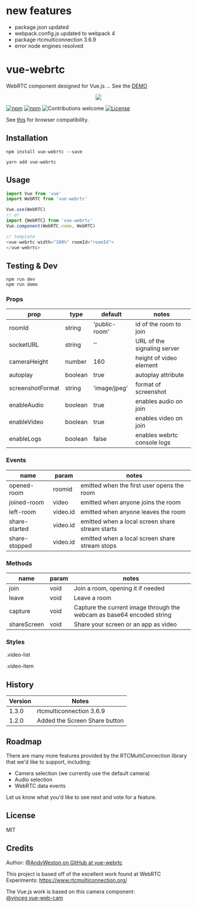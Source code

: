 # new features

- package.json updated
- webpack.config.js updated to webpack 4
- package rtcmulticonnection 3.6.9
- error node engines resolved

# vue-webrtc

WebRTC component designed for Vue.js ... See the [DEMO](https://westonsoftware.github.io/vue-webrtc/)

<p align="center">
    <img src="assets/screenshot.png">
</p>

[![npm](https://img.shields.io/npm/v/vue-webrtc.svg)](https://www.npmjs.com/package/vue-webrtc)
[![npm](https://img.shields.io/npm/dm/vue-webrtc.svg)](https://www.npmjs.com/package/vue-webrtc)
![Contributions welcome](https://img.shields.io/badge/contributions-welcome-orange.svg)
[![License](https://img.shields.io/badge/license-MIT-blue.svg)](https://opensource.org/licenses/MIT)

See [this](http://caniuse.com/#feat=stream)
for browser compatibility.


## Installation

```
npm install vue-webrtc --save

yarn add vue-webrtc
```

## Usage

```javascript
import Vue from 'vue'
import WebRTC from 'vue-webrtc'

Vue.use(WebRTC)
// or
import {WebRTC} from 'vue-webrtc'
Vue.component(WebRTC.name, WebRTC)

// template
<vue-webrtc width="100%" roomId="roomId">
</vue-webrtc>
```

## Testing & Dev

```
npm run dev
npm run demo
```

### Props

| prop             | type    | default      | notes                     |
| ---------------- | ------- | ------------ | ------------------------- |
| roomId           | string  | 'public-room' | id of the room to join   |
| socketURL        | string  | '' | URL of the signaling server   |
| cameraHeight     | number  | 160          | height of video element   |
| autoplay         | boolean | true         | autoplay attribute        |
| screenshotFormat | string  | 'image/jpeg' | format of screenshot      |
| enableAudio      | boolean  | true | enables audio on join      |
| enableVideo      | boolean  | true | enables video on join      |
| enableLogs       | boolean  | false | enables webrtc console logs    |

### Events

| name           | param    | notes                                                         |
| -------------- | -------- | ------------------------------------------------------------- |
| opened-room    | roomid   | emitted when the first user opens the room                    |
| joined-room    | video    | emitted when anyone joins the room                            |
| left-room      | video.id | emitted when anyone leaves the room                           |
| share-started  | video.id | emitted when a local screen share stream starts               |
| share-stopped  | video.id | emitted when a local screen share stream stops                |

### Methods

| name           | param    | notes                                                                   |
| -------------- | -------- | ----------------------------------------------------------------------- |
| join           | void     | Join a room, opening it if needed                                       |
| leave          | void     | Leave a room                                                            |
| capture        | void     | Capture the current image through the webcam as base64 encoded string   |
| shareScreen    | void     | Share your screen or an app as video   |

### Styles

.video-list

.video-item

## History

| Version           | Notes                                                                   |
| -------------- | ----------------------------------------------------------------------- |
| 1.3.0           | rtcmulticonnection 3.6.9                                            |
| 1.2.0           | Added the Screen Share button                                       |


## Roadmap
There are many more features provided by the RTCMultiConnection library that we'd like to support, including:
- Camera selection (we currently use the default camera)
- Audio selection
- WebRTC data events

Let us know what you'd like to see next and vote for a feature.

## License

MIT


## Credits

Author: [@AndyWeston on GitHub at vue-webrtc](https://github.com/westonsoftware)

This project is based off of the excellent work found at WebRTC Experiments:
https://www.rtcmulticonnection.org/


The Vue.js work is based on this camera component:  
[@vinceg vue-web-cam](https://github.com/vinceg/vue-web-cam)



